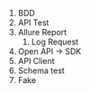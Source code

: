 1. BDD
2. API Test
3. Allure Report
   1. Log Request
4. Open API -> SDK
5. API Client
6. Schema test
7. Fake